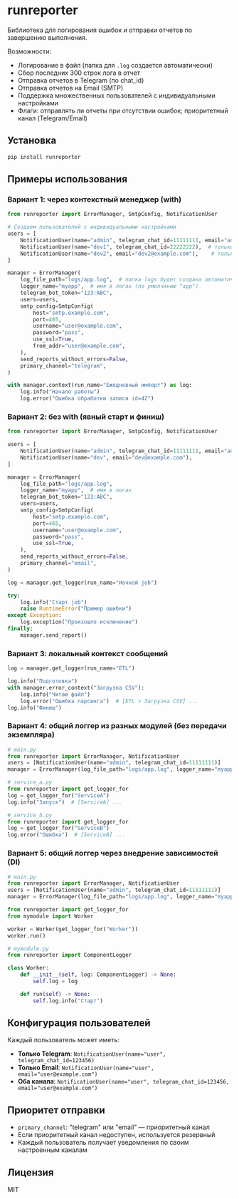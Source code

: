 # runreporter

Библиотека для логирования ошибок и отправки отчетов по завершению выполнения.

Возможности:
- Логирование в файл (папка для `.log` создается автоматически)
- Сбор последних 300 строк лога в отчет
- Отправка отчетов в Telegram (по chat_id)
- Отправка отчетов на Email (SMTP)
- Поддержка множественных пользователей с индивидуальными настройками
- Флаги: отправлять ли отчеты при отсутствии ошибок; приоритетный канал (Telegram/Email)

## Установка

```bash
pip install runreporter
```

## Примеры использования

### Вариант 1: через контекстный менеджер (with)
```python
from runreporter import ErrorManager, SmtpConfig, NotificationUser

# Создаем пользователей с индивидуальными настройками
users = [
    NotificationUser(name="admin", telegram_chat_id=11111111, email="admin@example.com"),
    NotificationUser(name="dev1", telegram_chat_id=22222222),  # только Telegram
    NotificationUser(name="dev2", email="dev2@example.com"),    # только Email
]

manager = ErrorManager(
    log_file_path="logs/app.log",  # папка logs будет создана автоматически
    logger_name="myapp",  # имя в логах (по умолчанию "app")
    telegram_bot_token="123:ABC",
    users=users,
    smtp_config=SmtpConfig(
        host="smtp.example.com",
        port=465,
        username="user@example.com",
        password="pass",
        use_ssl=True,
        from_addr="user@example.com",
    ),
    send_reports_without_errors=False,
    primary_channel="telegram",
)

with manager.context(run_name="Ежедневный импорт") as log:
    log.info("Начало работы")
    log.error("Ошибка обработки записи id=42")
```

### Вариант 2: без with (явный старт и финиш)
```python
from runreporter import ErrorManager, SmtpConfig, NotificationUser

users = [
    NotificationUser(name="admin", telegram_chat_id=11111111, email="admin@example.com"),
    NotificationUser(name="dev", email="dev@example.com"),
]

manager = ErrorManager(
    log_file_path="logs/app.log",
    logger_name="myapp",  # имя в логах
    telegram_bot_token="123:ABC",
    users=users,
    smtp_config=SmtpConfig(
        host="smtp.example.com",
        port=465,
        username="user@example.com",
        password="pass",
        use_ssl=True,
    ),
    send_reports_without_errors=False,
    primary_channel="email",
)

log = manager.get_logger(run_name="Ночной job")

try:
    log.info("Старт job")
    raise RuntimeError("Пример ошибки")
except Exception:
    log.exception("Произошло исключение")
finally:
    manager.send_report()
```

### Вариант 3: локальный контекст сообщений
```python
log = manager.get_logger(run_name="ETL")

log.info("Подготовка")
with manager.error_context("Загрузка CSV"):
    log.info("Читаю файл")
    log.error("Ошибка парсинга")  # [ETL > Загрузка CSV] ...
log.info("Финиш")
```

### Вариант 4: общий логгер из разных модулей (без передачи экземпляра)
```python
# main.py
from runreporter import ErrorManager, NotificationUser
users = [NotificationUser(name="admin", telegram_chat_id=11111111)]
manager = ErrorManager(log_file_path="logs/app.log", logger_name="myapp", users=users)

# service_a.py
from runreporter import get_logger_for
log = get_logger_for("ServiceA")
log.info("Запуск")  # [ServiceA] ...

# service_b.py
from runreporter import get_logger_for
log = get_logger_for("ServiceB")
log.error("Ошибка")  # [ServiceB] ...
```

### Вариант 5: общий логгер через внедрение зависимостей (DI)
```python
# main.py
from runreporter import ErrorManager, NotificationUser
users = [NotificationUser(name="admin", telegram_chat_id=11111111)]
manager = ErrorManager(log_file_path="logs/app.log", logger_name="myapp", users=users)

from runreporter import get_logger_for
from mymodule import Worker

worker = Worker(get_logger_for("Worker"))
worker.run()

# mymodule.py
from runreporter import ComponentLogger

class Worker:
    def __init__(self, log: ComponentLogger) -> None:
        self.log = log

    def run(self) -> None:
        self.log.info("Старт")
```

## Конфигурация пользователей

Каждый пользователь может иметь:
- **Только Telegram**: `NotificationUser(name="user", telegram_chat_id=123456)`
- **Только Email**: `NotificationUser(name="user", email="user@example.com")`
- **Оба канала**: `NotificationUser(name="user", telegram_chat_id=123456, email="user@example.com")`

## Приоритет отправки

- `primary_channel`: "telegram" или "email" — приоритетный канал
- Если приоритетный канал недоступен, используется резервный
- Каждый пользователь получает уведомления по своим настроенным каналам

## Лицензия
MIT